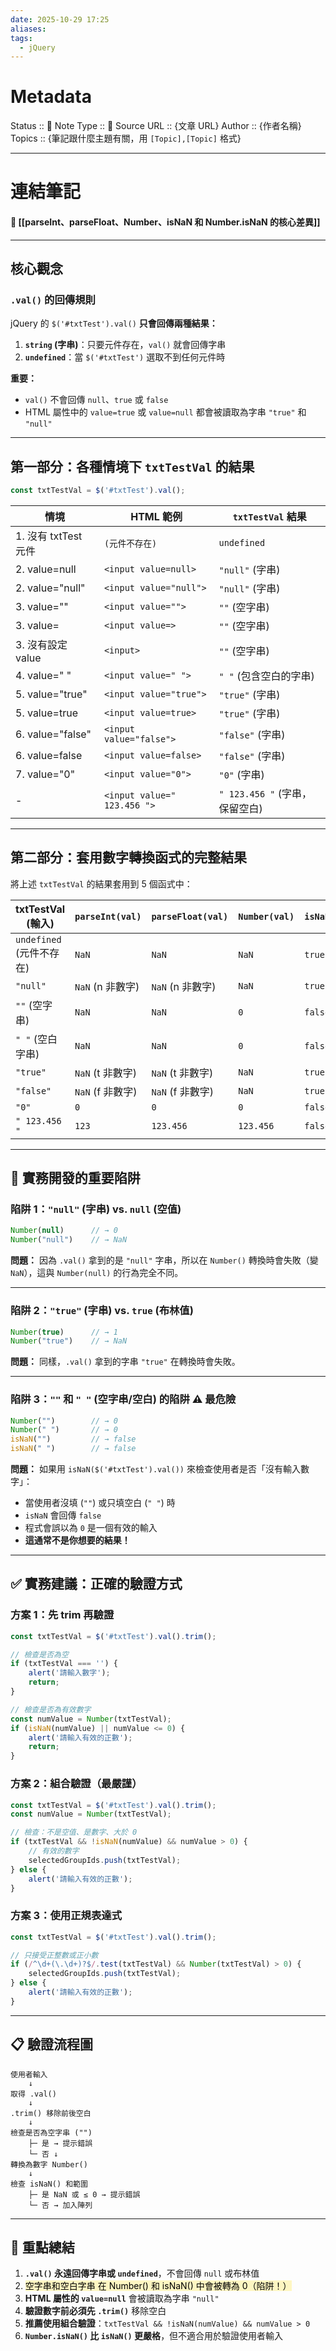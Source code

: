 ```yaml
---
date: 2025-10-29 17:25
aliases:
tags:
  - jQuery
---
```

# Metadata
Status :: 🌱
Note Type :: 📰
Source URL :: {文章 URL}
Author :: {作者名稱}
Topics :: {筆記跟什麼主題有關，用 `[Topic],[Topic]` 格式}

---
# 連結筆記
#### 📑 [[parseInt、parseFloat、Number、isNaN 和 Number.isNaN 的核心差異]]

---
## 核心觀念

### `.val()` 的回傳規則

jQuery 的 `$('#txtTest').val()` **只會回傳兩種結果：**

1. **`string` (字串)**：只要元件存在，`val()` 就會回傳字串
2. **`undefined`**：當 `$('#txtTest')` 選取不到任何元件時

**重要：**

- `val()` 不會回傳 `null`、`true` 或 `false`
- HTML 屬性中的 `value=true` 或 `value=null` 都會被讀取為字串 `"true"` 和 `"null"`

---
## 第一部分：各種情境下 `txtTestVal` 的結果

```javascript
const txtTestVal = $('#txtTest').val();
```

|情境|HTML 範例|`txtTestVal` 結果|
|---|---|---|
|1. 沒有 txtTest 元件|`(元件不存在)`|`undefined`|
|2. value=null|`<input value=null>`|`"null"` (字串)|
|2. value="null"|`<input value="null">`|`"null"` (字串)|
|3. value=""|`<input value="">`|`""` (空字串)|
|3. value=|`<input value=>`|`""` (空字串)|
|3. 沒有設定 value|`<input>`|`""` (空字串)|
|4. value=" "|`<input value=" ">`|`" "` (包含空白的字串)|
|5. value="true"|`<input value="true">`|`"true"` (字串)|
|5. value=true|`<input value=true>`|`"true"` (字串)|
|6. value="false"|`<input value="false">`|`"false"` (字串)|
|6. value=false|`<input value=false>`|`"false"` (字串)|
|7. value="0"|`<input value="0">`|`"0"` (字串)|
|-|`<input value=" 123.456 ">`|`" 123.456 "` (字串，保留空白)|

---
## 第二部分：套用數字轉換函式的完整結果

將上述 `txtTestVal` 的結果套用到 5 個函式中：

|txtTestVal (輸入)|`parseInt(val)`|`parseFloat(val)`|`Number(val)`|`isNaN(val)`|`Number.isNaN(val)`|
|---|---|---|---|---|---|
|`undefined` (元件不存在)|`NaN`|`NaN`|`NaN`|`true`|`false`|
|`"null"`|`NaN` (n 非數字)|`NaN` (n 非數字)|`NaN`|`true`|`false`|
|`""` (空字串)|`NaN`|`NaN`|`0`|`false`|`false`|
|`" "` (空白字串)|`NaN`|`NaN`|`0`|`false`|`false`|
|`"true"`|`NaN` (t 非數字)|`NaN` (t 非數字)|`NaN`|`true`|`false`|
|`"false"`|`NaN` (f 非數字)|`NaN` (f 非數字)|`NaN`|`true`|`false`|
|`"0"`|`0`|`0`|`0`|`false`|`false`|
|`" 123.456 "`|`123`|`123.456`|`123.456`|`false`|`false`|

---
## 🚨 實務開發的重要陷阱

### 陷阱 1：`"null"` (字串) vs. `null` (空值)

```javascript
Number(null)      // → 0
Number("null")    // → NaN
```

**問題：** 因為 `.val()` 拿到的是 `"null"` 字串，所以在 `Number()` 轉換時會失敗（變 `NaN`），這與 `Number(null)` 的行為完全不同。

---
### 陷阱 2：`"true"` (字串) vs. `true` (布林值)

```javascript
Number(true)      // → 1
Number("true")    // → NaN
```

**問題：** 同樣，`.val()` 拿到的字串 `"true"` 在轉換時會失敗。

---
### 陷阱 3：`""` 和 `" "` (空字串/空白) 的陷阱 ⚠️ **最危險**

```javascript
Number("")        // → 0
Number(" ")       // → 0
isNaN("")         // → false
isNaN(" ")        // → false
```

**問題：** 如果用 `isNaN($('#txtTest').val())` 來檢查使用者是否「沒有輸入數字」：

- 當使用者沒填 (`""`) 或只填空白 (`" "`) 時
- `isNaN` 會回傳 `false`
- 程式會誤以為 `0` 是一個有效的輸入
- **這通常不是你想要的結果！**

---

## ✅ 實務建議：正確的驗證方式

### 方案 1：先 trim 再驗證

```javascript
const txtTestVal = $('#txtTest').val().trim();

// 檢查是否為空
if (txtTestVal === '') {
    alert('請輸入數字');
    return;
}

// 檢查是否為有效數字
const numValue = Number(txtTestVal);
if (isNaN(numValue) || numValue <= 0) {
    alert('請輸入有效的正數');
    return;
}
```

### 方案 2：組合驗證（最嚴謹）

```javascript
const txtTestVal = $('#txtTest').val().trim();
const numValue = Number(txtTestVal);

// 檢查：不是空值、是數字、大於 0
if (txtTestVal && !isNaN(numValue) && numValue > 0) {
    // 有效的數字
    selectedGroupIds.push(txtTestVal);
} else {
    alert('請輸入有效的正數');
}
```

### 方案 3：使用正規表達式

```javascript
const txtTestVal = $('#txtTest').val().trim();

// 只接受正整數或正小數
if (/^\d+(\.\d+)?$/.test(txtTestVal) && Number(txtTestVal) > 0) {
    selectedGroupIds.push(txtTestVal);
} else {
    alert('請輸入有效的正數');
}
```

---
## 📋 驗證流程圖

```
使用者輸入
    ↓
取得 .val()
    ↓
.trim() 移除前後空白
    ↓
檢查是否為空字串 ("")
    ├─ 是 → 提示錯誤
    └─ 否 ↓
轉換為數字 Number()
    ↓
檢查 isNaN() 和範圍
    ├─ 是 NaN 或 ≤ 0 → 提示錯誤
    └─ 否 → 加入陣列
```

---
## 🎯 重點總結

1. **`.val()` 永遠回傳字串或 `undefined`**，不會回傳 `null` 或布林值
2. <mark style="background: #FFF3A3A6;">空字串和空白字串 在 Number() 和 isNaN() 中會被轉為 0（陷阱！）</mark>
3. **HTML 屬性的 `value=null`** 會被讀取為字串 `"null"`
4. **驗證數字前必須先 `.trim()`** 移除空白
5. **推薦使用組合驗證**：`txtTestVal && !isNaN(numValue) && numValue > 0`
6. **`Number.isNaN()` 比 `isNaN()` 更嚴格**，但不適合用於驗證使用者輸入